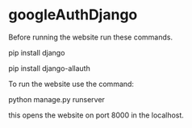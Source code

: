 # googleAuthDjango


Before running the website run these commands.

pip install django

pip install django-allauth


To run the website use the command:

python manage.py runserver

this opens the website on port 8000 in the localhost.
